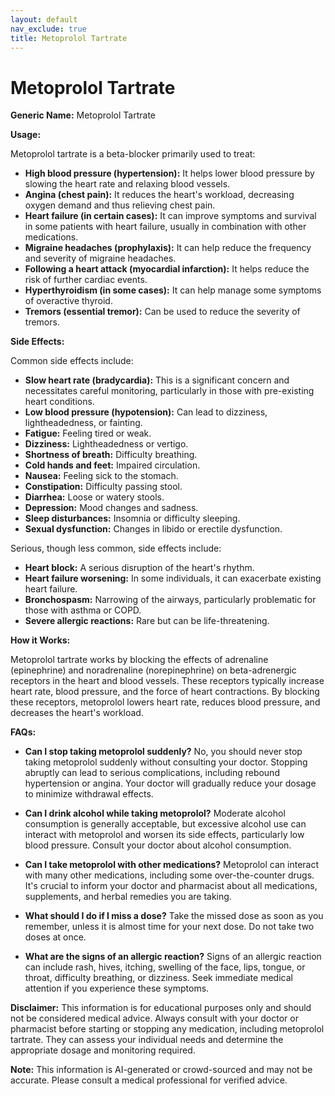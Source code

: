 ```yaml
---
layout: default
nav_exclude: true
title: Metoprolol Tartrate
---
```


# Metoprolol Tartrate

**Generic Name:** Metoprolol Tartrate

**Usage:**

Metoprolol tartrate is a beta-blocker primarily used to treat:

* **High blood pressure (hypertension):** It helps lower blood pressure by slowing the heart rate and relaxing blood vessels.
* **Angina (chest pain):** It reduces the heart's workload, decreasing oxygen demand and thus relieving chest pain.
* **Heart failure (in certain cases):**  It can improve symptoms and survival in some patients with heart failure, usually in combination with other medications.
* **Migraine headaches (prophylaxis):** It can help reduce the frequency and severity of migraine headaches.
* **Following a heart attack (myocardial infarction):** It helps reduce the risk of further cardiac events.
* **Hyperthyroidism (in some cases):** It can help manage some symptoms of overactive thyroid.
* **Tremors (essential tremor):**  Can be used to reduce the severity of tremors.


**Side Effects:**

Common side effects include:

* **Slow heart rate (bradycardia):** This is a significant concern and necessitates careful monitoring, particularly in those with pre-existing heart conditions.
* **Low blood pressure (hypotension):** Can lead to dizziness, lightheadedness, or fainting.
* **Fatigue:** Feeling tired or weak.
* **Dizziness:** Lightheadedness or vertigo.
* **Shortness of breath:** Difficulty breathing.
* **Cold hands and feet:** Impaired circulation.
* **Nausea:** Feeling sick to the stomach.
* **Constipation:** Difficulty passing stool.
* **Diarrhea:** Loose or watery stools.
* **Depression:**  Mood changes and sadness.
* **Sleep disturbances:** Insomnia or difficulty sleeping.
* **Sexual dysfunction:** Changes in libido or erectile dysfunction.

Serious, though less common, side effects include:

* **Heart block:** A serious disruption of the heart's rhythm.
* **Heart failure worsening:**  In some individuals, it can exacerbate existing heart failure.
* **Bronchospasm:**  Narrowing of the airways, particularly problematic for those with asthma or COPD.
* **Severe allergic reactions:**  Rare but can be life-threatening.


**How it Works:**

Metoprolol tartrate works by blocking the effects of adrenaline (epinephrine) and noradrenaline (norepinephrine) on beta-adrenergic receptors in the heart and blood vessels.  These receptors typically increase heart rate, blood pressure, and the force of heart contractions. By blocking these receptors, metoprolol lowers heart rate, reduces blood pressure, and decreases the heart's workload.


**FAQs:**

* **Can I stop taking metoprolol suddenly?** No, you should never stop taking metoprolol suddenly without consulting your doctor.  Stopping abruptly can lead to serious complications, including rebound hypertension or angina.  Your doctor will gradually reduce your dosage to minimize withdrawal effects.

* **Can I drink alcohol while taking metoprolol?**  Moderate alcohol consumption is generally acceptable, but excessive alcohol use can interact with metoprolol and worsen its side effects, particularly low blood pressure.  Consult your doctor about alcohol consumption.

* **Can I take metoprolol with other medications?** Metoprolol can interact with many other medications, including some over-the-counter drugs.  It's crucial to inform your doctor and pharmacist about all medications, supplements, and herbal remedies you are taking.

* **What should I do if I miss a dose?** Take the missed dose as soon as you remember, unless it is almost time for your next dose.  Do not take two doses at once.

* **What are the signs of an allergic reaction?** Signs of an allergic reaction can include rash, hives, itching, swelling of the face, lips, tongue, or throat, difficulty breathing, or dizziness. Seek immediate medical attention if you experience these symptoms.


**Disclaimer:** This information is for educational purposes only and should not be considered medical advice.  Always consult with your doctor or pharmacist before starting or stopping any medication, including metoprolol tartrate.  They can assess your individual needs and determine the appropriate dosage and monitoring required.


**Note:** This information is AI-generated or crowd-sourced and may not be accurate. Please consult a medical professional for verified advice.